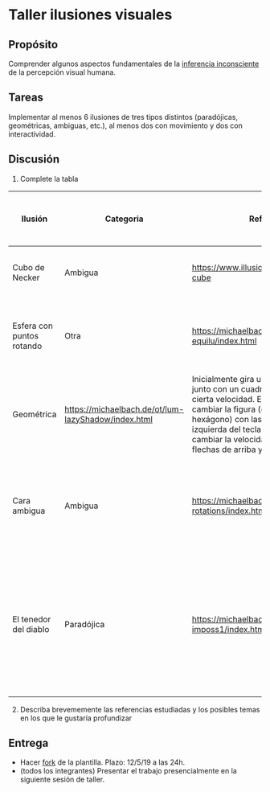 # Taller ilusiones visuales

## Propósito

Comprender algunos aspectos fundamentales de la [inferencia inconsciente](https://github.com/VisualComputing/Cognitive) de la percepción visual humana.

## Tareas

Implementar al menos 6 ilusiones de tres tipos distintos (paradójicas, geométricas, ambiguas, etc.), al menos dos con movimiento y dos con interactividad.

## Discusión

1. Complete la tabla

|          Ilusión          | Categoria |                  Referencia                     |                    Tipo de interactividad (si aplica)                                | URL código base (si aplica) |
|---------------------------|-----------|-------------------------------------------------|------------------------------------|--------------------------|
|       Cubo de Necker      |  Ambigua  |  https://www.illusionsindex.org/ir/necker-cube  | Pasar el mouse sobre el cubo hace que se forme un cubo normal. |                             |
| Esfera con puntos rotando |    Otra   | https://michaelbach.de/ot/col-equilu/index.html | La esfera gira en un sentido pero mirando fijamente pareciera que girara hacia el otro lado. |                             | Rotación de figura geométrica
| Geométrica | https://michaelbach.de/ot/lum-lazyShadow/index.html | Inicialmente gira un cuadrado blanco, junto con un cuadrado azul detrás, a cierta velocidad. El usuario puede cambiar la figura (cuadrado, triángulo o hexágono) con las flechas derecha e izquierda del teclado, además de cambiar la velocidad del giro con las flechas de arriba y abajo. |                                    |                             |
|                |           |            |                                    |                             |
|Cara ambigua|Ambigua|https://michaelbach.de/ot/cog-rotations/index.html|Al pasar el mouse sobre la imágen, ésta empezará a rotar, revelando las distintas interpretaciones que puede tener.|                             |
|El tenedor del diablo|Paradójica|https://michaelbach.de/ot/cog-imposs1/index.html|Pasar el mouse sobre la mitad superior de este objeto imposible mostrará un objeto posible con forma de U y sobre la mitad superior mostrará un objeto posible con forma de 3 torres |                             |

2. Describa brevememente las referencias estudiadas y los posibles temas en los que le gustaría profundizar

## Entrega

* Hacer [fork](https://help.github.com/articles/fork-a-repo/) de la plantilla. Plazo: 12/5/19 a las 24h.
* (todos los integrantes) Presentar el trabajo presencialmente en la siguiente sesión de taller.
